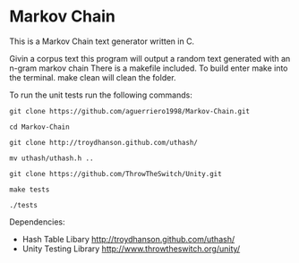 # Markov Chain
This is a Markov Chain text generator written in C.


Givin a corpus text this program will output a random 
text generated with an n-gram markov chain
There is a makefile included. To build enter make into 
the terminal. make clean will clean the folder.

To run the unit tests run the following commands:
```
git clone https://github.com/aguerriero1998/Markov-Chain.git

cd Markov-Chain

git clone http://troydhanson.github.com/uthash/

mv uthash/uthash.h ..

git clone https://github.com/ThrowTheSwitch/Unity.git

make tests

./tests
```

Dependencies:
* Hash Table Libary http://troydhanson.github.com/uthash/
* Unity Testing Library http://www.throwtheswitch.org/unity/
